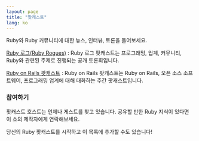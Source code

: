 ```yaml
---
layout: page
title: "팟캐스트"
lang: ko
---
```


Ruby와 Ruby 커뮤니티에 대한 뉴스, 인터뷰, 토론을 들어보세요.

[Ruby 로그(Ruby Rogues)][rogues]
: Ruby 로그 팟캐스트는 프로그래밍, 업계, 커뮤니티, Ruby와 관련된 주제로 진행되는
  공개 토론회입니다.

[Ruby on Rails 팟캐스트][rorpodcast]
: Ruby on Rails 팟캐스트는 Ruby on Rails, 오픈 소스 소프트웨어, 프로그래밍
  업계에 대해 대화하는 주간 팟캐스트입니다.

### 참여하기

팟캐스트 호스트는 언제나 게스트를 찾고 있습니다. 공유할 만한 Ruby 지식이 있다면
이 쇼의 제작자에게 연락해보세요.

당신의 Ruby 팟캐스트를 시작하고 이 목록에 추가할 수도 있습니다!

[rorpodcast]: http://5by5.tv/rubyonrails
[rogues]: https://devchat.tv/ruby-rogues
